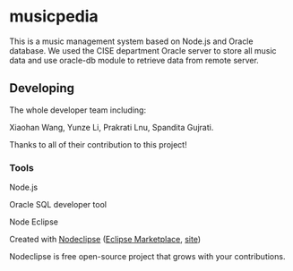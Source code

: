 

# musicpedia
This is a music management system based on Node.js and Oracle database. We used the CISE department Oracle server to store all music data and use oracle-db module to retrieve data from remote server.


## Developing
The whole developer team including:

Xiaohan Wang, Yunze Li, Prakrati Lnu, Spandita Gujrati.

Thanks to all of their contribution to this project!


### Tools
Node.js

Oracle SQL developer tool

Node Eclipse




Created with [Nodeclipse](https://github.com/Nodeclipse/nodeclipse-1)
 ([Eclipse Marketplace](http://marketplace.eclipse.org/content/nodeclipse), [site](http://www.nodeclipse.org))   

Nodeclipse is free open-source project that grows with your contributions.
